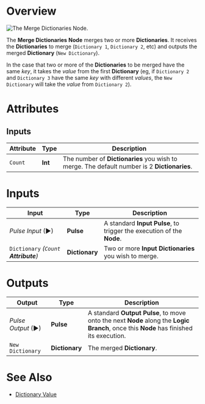 # Overview

![The Merge Dictionaries Node.]()

The **Merge Dictionaries** **Node** merges two or more **Dictionaries**. It receives the **Dictionaries** to merge (`Dictionary 1`, `Dictionary 2`, etc) and outputs the merged **Dictionary** (`New Dictionary`).

In the case that two or more of the **Dictionaries** to be merged have the same _key_, it takes the _value_ from the first **Dictionary** (eg, if `Dictionary 2` and `Dictionary 3` have the same _key_ with different _values_, the `New Dictionary` will take the _value_ from `Dictionary 2`).

# Attributes

## Inputs

|Attribute|Type|Description|
|---|---|---|
| `Count` | **Int** | The number of **Dictionaries** you wish to merge. The default number is 2 **Dictionaries**. |

# Inputs

|Input|Type|Description|
|---|---|---|
|*Pulse Input* (►)|**Pulse**|A standard **Input Pulse**, to trigger the execution of the **Node**.|
| `Dictionary` _\(`Count`  **Attribute**\)_| **Dictionary** | Two or more **Input** **Dictionaries** you wish to merge.| 

# Outputs

|Output|Type|Description|
|---|---|---|
|*Pulse Output* (►)|**Pulse**|A standard **Output Pulse**, to move onto the next **Node** along the **Logic Branch**, once this **Node** has finished its execution.|
| `New Dictionary` | **Dictionary** | The merged **Dictionary**. | 

# See Also

* [Dictionary Value](dictionary-value.md)


